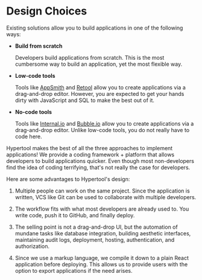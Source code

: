 # Design Choices

Existing solutions allow you to build applications in one of the following ways:

-   **Build from scratch**

    Developers build applications from scratch. This is the most cumbersome way
    to build an application, yet the most flexible way.

-   **Low-code tools**

    Tools like [AppSmith](https://appsmith.com) and [Retool](https://retool.com)
    allow you to create applications via a drag-and-drop editor. However, you are
    expected to get your hands dirty with JavaScript and SQL to make the best out
    of it.

-   **No-code tools**

    Tools like [Internal.io](https://internal.io) and [Bubble.io](https://bubble.io)
    allow you to create applications via a drag-and-drop editor. Unlike low-code
    tools, you do not really have to code here.

Hypertool makes the best of all the three approaches to implement applications!
We provide a coding framework + platform that allows developers to build applications
quicker. Even though most non-developers find the idea of coding terrifying, that's
not really the case for developers.

Here are some advantages to Hypertool's design:

1. Multiple people can work on the same project. Since the application is written,
   VCS like Git can be used to collaborate with multiple developers.

2. The workflow fits with what most developers are already used to. You write code,
   push it to GitHub, and finally deploy.

3. The selling point is not a drag-and-drop UI, but the automation of mundane tasks
   like database integration, building aesthetic interfaces, maintaining audit logs,
   deployment, hosting, authentication, and authorization.

4. Since we use a markup language, we compile it down to a plain React application
   before deploying. This allows us to provide users with the option to export
   applications if the need arises.
